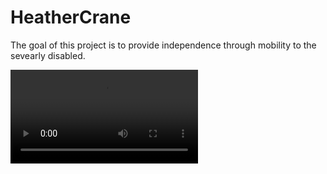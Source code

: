 # HeatherCrane

The goal of this project is to provide independence through mobility to the sevearly disabled. 

![Demo Video](./demo.mp4)